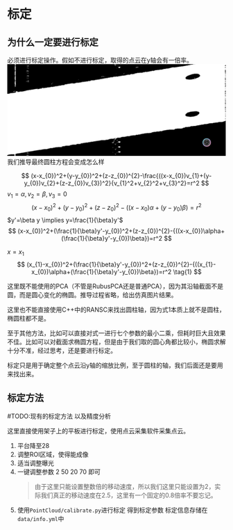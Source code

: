# 标定
## 为什么一定要进行标定
必须进行标定操作。假如不进行标定，取得的点云在y轴会有一倍率。
![](./img/1735462153069.png)
我们推导最终圆柱方程会变成怎么样

$$
(x-x_{0})^2+(y-y_{0})^2+(z-z_{0})^{2}-\frac{((x-x_{0})v_{1}+(y-y_{0})v_{2}+(z-z_{0})v_{3})^2}{v_{1}^2+v_{2}^2+v_{3}^2}=r^2
$$
$v_{1}=\alpha,v_{2}=\beta,v_{3}=0$
$$
(x-x_{0})^2+(y-y_{0})^2+(z-z_{0})^{2}-{((x-x_{0})\alpha+(y-y_{0})\beta})=r^2
$$
$y'=\beta y \implies y=\frac{1}{\beta}y'$
$$
(x-x_{0})^2+(\frac{1}{\beta}y'-y_{0})^2+(z-z_{0})^{2}-{((x-x_{0})\alpha+(\frac{1}{\beta}y'-y_{0})\beta})=r^2
$$

$x=x_1$
$$
(x_{1}-x_{0})^2+(\frac{1}{\beta}y'-y_{0})^2+(z-z_{0})^{2}-{((x_{1}-x_{0})\alpha+(\frac{1}{\beta}y'-y_{0})\beta})=r^2 \tag{1}
$$

这里既不能使用的PCA（不管是RubusPCA还是普通PCA），因为其沿轴截面不是圆，而是圆心变化的椭圆。推导过程省略，给出仿真图片结果。


这里也不能直接使用C++中的RANSC来找出圆柱轴，因为式1本质上就不是圆柱，椭圆柱都不是。

至于其他方法，比如可以直接对式一进行七个参数的最小二乘，但耗时巨大且效果不佳。比如可以对截面求椭圆方程，但是由于我们取的圆心角都比较小，椭圆求解十分不准，经过思考，还是要进行标定。

标定只是用于确定整个点云沿y轴的缩放比例，至于圆柱的轴，我们后面还是要用来找出来。

## 标定方法
#TODO:现有的标定方法 以及精度分析

这里直接使用架子上的平板进行标定，使用点云采集软件采集点云。
1. 平台降至28
2. 调整ROI区域，使得能成像
3. 适当调整曝光
4. 一键调整参数
    2 50 20 70 即可
    > 由于这里只能设置整数倍的移动速度，所以我们这里只能设置为2，实际我们真正的移动速度在2.5，这里有一个固定的0.8倍率不要忘记。
5. 使用`PointCloud/calibrate.py`进行标定 得到标定参数 标定信息存储在`data/info.yml`中





